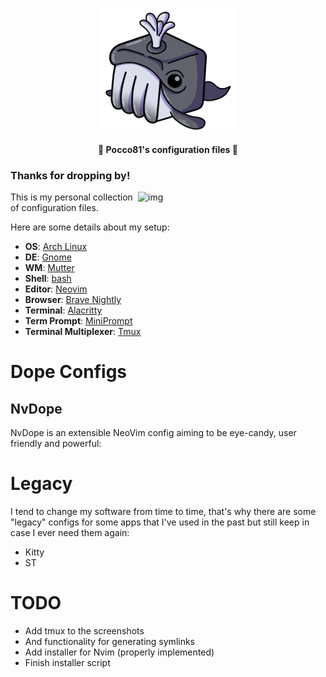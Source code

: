 <p align="center">
  <img
    src="resources/imgs/repo_logo.png"
    alt="My Profile picture"
	width="220"
    />
</p>

<p align="center">
  <b>🐧 Pocco81's configuration files 🐧</b>
</p>

### Thanks for dropping by!

<img src="https://raw.githubusercontent.com/Pocco81/TheSupercalifragilisticexpialidociousDots/dev/resources/imgs/gnome_nvim.png" alt="img" align="right" width="300px">

This is my personal collection of configuration files.

Here are some details about my setup:

+ **OS**: [Arch Linux](https://archlinux.org/)
+ **DE**: [Gnome](https://www.gnome.org)
+ **WM**: [Mutter](https://gitlab.gnome.org/GNOME/mutter)
+ **Shell**: [bash](https://github.com/bminor/bash)
+ **Editor**: [Neovim](https://github.com/neovim/neovim/)
+ **Browser**: [Brave Nightly](https://brave.com/)
+ **Terminal**: [Alacritty](https://github.com/alacritty/alacritty)
+ **Term Prompt**: [MiniPrompt](https://github.com/Pocco81/MiniPrompt)
+ **Terminal Multiplexer**: [Tmux](https://github.com/tmux/tmux)

# Dope Configs

## NvDope

NvDope is an extensible NeoVim config aiming to be eye-candy, user friendly and powerful:

# Legacy

I tend to change my software from time to time, that's why there are some "legacy" configs for some apps that I've used in the past but still keep in case I ever need them again:

+ Kitty
+ ST

# TODO
+ Add tmux to the screenshots
+ And functionality for generating symlinks
+ Add installer for Nvim (properly implemented)
+ Finish installer script

